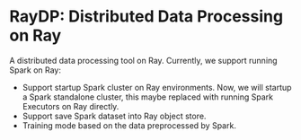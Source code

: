 # RayDP: Distributed Data Processing on Ray

A distributed data processing tool on Ray. Currently, we support running Spark on Ray:

* Support startup Spark cluster on Ray environments. Now, we will startup a Spark standalone cluster, 
this maybe replaced with running Spark Executors on Ray directly.
* Support save Spark dataset into Ray object store.
* Training mode based on the data preprocessed by Spark.